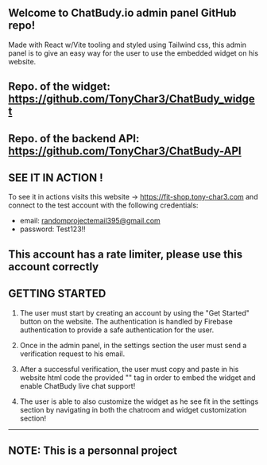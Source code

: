 Welcome to ChatBudy.io admin panel GitHub repo!
-----------------------------------------------
Made with React w/Vite tooling and styled using Tailwind css, this admin panel is to give an easy way for the user to use the embedded widget on his website.

Repo. of the widget: https://github.com/TonyChar3/ChatBudy_widget
-
Repo. of the backend API: https://github.com/TonyChar3/ChatBudy-API
-

SEE IT IN ACTION !
------------------
To see it in actions visits this website → https://fit-shop.tony-char3.com
and connect to the test account with the following credentials:
 - email: randomprojectemail395@gmail.com
 - password: Test123!!

## This account has a rate limiter, please use this account correctly ##

GETTING STARTED
---------------

1. The user must start by creating an account by using the "Get Started" button on the website. The authentication is handled by Firebase authentication to provide a safe authentication for the user.
   
2. Once in the admin panel, in the settings section the user must send a verification request to his email.
   
3. After a successful verification, the user must copy and paste in his website html code the provided "<script></script>" tag in order to embed the widget and enable ChatBudy live chat support!
   
4. The user is able to also customize the widget as he see fit in the settings section by navigating in both the chatroom and widget customization section!

-----------
## NOTE: This is a personnal project ##
